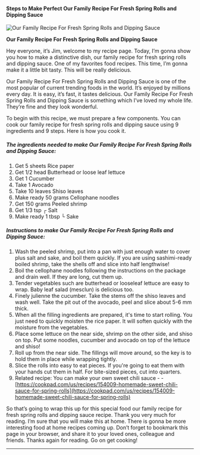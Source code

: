             

#### Steps to Make Perfect Our Family Recipe For Fresh Spring Rolls and Dipping Sauce

![Our Family Recipe For Fresh Spring Rolls and Dipping Sauce](https://img-global.cpcdn.com/recipes/6003687781564416/751x532cq70/our-family-recipe-for-fresh-spring-rolls-and-dipping-sauce-recipe-main-photo.jpg)

**Our Family Recipe For Fresh Spring Rolls and Dipping Sauce**

Hey everyone, it’s Jim, welcome to my recipe page. Today, I’m gonna show you how to make a distinctive dish, our family recipe for fresh spring rolls and dipping sauce. One of my favorites food recipes. This time, I’m gonna make it a little bit tasty. This will be really delicious.

Our Family Recipe For Fresh Spring Rolls and Dipping Sauce is one of the most popular of current trending foods in the world. It’s enjoyed by millions every day. It is easy, it’s fast, it tastes delicious. Our Family Recipe For Fresh Spring Rolls and Dipping Sauce is something which I’ve loved my whole life. They’re fine and they look wonderful.

To begin with this recipe, we must prepare a few components. You can cook our family recipe for fresh spring rolls and dipping sauce using 9 ingredients and 9 steps. Here is how you cook it.

##### The ingredients needed to make Our Family Recipe For Fresh Spring Rolls and Dipping Sauce:

1.  Get 5 sheets Rice paper
2.  Get 1/2 head Butterhead or loose leaf lettuce
3.  Get 1 Cucumber
4.  Take 1 Avocado
5.  Take 10 leaves Shiso leaves
6.  Make ready 50 grams Cellophane noodles
7.  Get 150 grams Peeled shrimp
8.  Get 1/3 tsp ┌ Salt
9.  Make ready 1 tbsp └ Sake

##### Instructions to make Our Family Recipe For Fresh Spring Rolls and Dipping Sauce:

1.  Wash the peeled shrimp, put into a pan with just enough water to cover plus salt and sake, and boil them quickly. If you are using sashimi-ready boiled shrimp, take the shells off and slice into half lengthwise!
2.  Boil the cellophane noodles following the instructions on the package and drain well. If they are long, cut them up.
3.  Tender vegetables such are butterhead or looseleaf lettuce are easy to wrap. Baby leaf salad (mesclun) is delicious too.
4.  Finely julienne the cucumber. Take the stems off the shiso leaves and wash well. Take the pit out of the avocado, peel and slice about 5-6 mm thick.
5.  When all the filling ingredients are prepared, it's time to start rolling. You just need to quickly moisten the rice paper. It will soften quickly with the moisture from the vegetables.
6.  Place some lettuce on the near side, shrimp on the other side, and shiso on top. Put some noodles, cucumber and avocado on top of the lettuce and shiso!
7.  Roll up from the near side. The fillings will move around, so the key is to hold them in place while wrapping tightly.
8.  Slice the rolls into easy to eat pieces. If you're going to eat them with your hands cut them in half. For bite-sized pieces, cut into quarters.
9.  Related recipe: You can make your own sweet chili sauce - - [https://cookpad.com/us/recipes/154009-homemade-sweet-chili-sauce-for-spring-rolls](https://cookpad.com/us/recipes/154009-homemade-sweet-chili-sauce-for-spring-rolls)

So that’s going to wrap this up for this special food our family recipe for fresh spring rolls and dipping sauce recipe. Thank you very much for reading. I’m sure that you will make this at home. There is gonna be more interesting food at home recipes coming up. Don’t forget to bookmark this page in your browser, and share it to your loved ones, colleague and friends. Thanks again for reading. Go on get cooking!

* * *